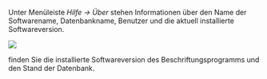 Unter Menüleiste *Hilfe → Über* stehen Informationen über den Name der Softwarename, Datenbankname, Benutzer und die aktuell installierte Softwareversion.

![](http://xpecto.github.io/docs/img/img_1421742602251.png)

finden Sie die installierte Softwareversion des Beschriftungsprogramms und den Stand der Datenbank. 

